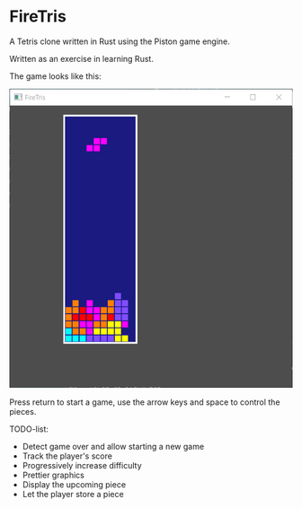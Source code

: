 # FireTris

A Tetris clone written in Rust using the Piston game engine.

Written as an exercise in learning Rust.

The game looks like this:

![](./screenshot.png)

Press return to start a game, use the arrow keys and space to control the pieces.

TODO-list:

  - Detect game over and allow starting a new game
  - Track the player's score
  - Progressively increase difficulty
  - Prettier graphics
  - Display the upcoming piece
  - Let the player store a piece
